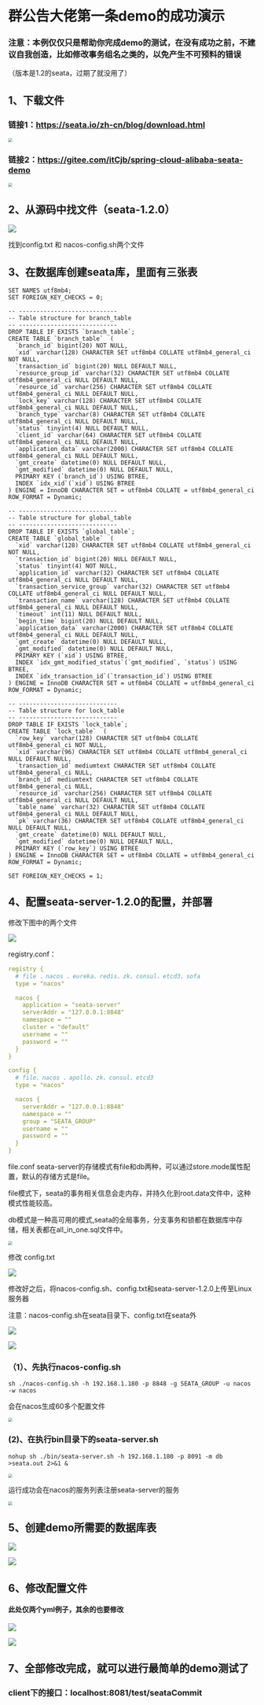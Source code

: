 # 群公告大佬第一条demo的成功演示

### 注意：本例仅仅只是帮助你完成demo的测试，在没有成功之前，不建议自我创造，比如修改事务组名之类的，以免产生不可预料的错误

（版本是1.2的seata，过期了就没用了）

## 1、下载文件

### 链接1：https://seata.io/zh-cn/blog/download.html

<img src="https://tangbue.oss-cn-beijing.aliyuncs.com/seata/seata-1.jpg" style="zoom:50%;" />

### 链接2：https://gitee.com/itCjb/spring-cloud-alibaba-seata-demo

<img src="https://tangbue.oss-cn-beijing.aliyuncs.com/seata/seata-11.jpg" style="zoom:50%;" />

## 2、从源码中找文件（seata-1.2.0）

![](https://tangbue.oss-cn-beijing.aliyuncs.com/seata/seata-2.jpg)

找到config.txt 和 nacos-config.sh两个文件

## 3、在数据库创建seata库，里面有三张表

```mysql
SET NAMES utf8mb4;
SET FOREIGN_KEY_CHECKS = 0;

-- ----------------------------
-- Table structure for branch_table
-- ----------------------------
DROP TABLE IF EXISTS `branch_table`;
CREATE TABLE `branch_table`  (
  `branch_id` bigint(20) NOT NULL,
  `xid` varchar(128) CHARACTER SET utf8mb4 COLLATE utf8mb4_general_ci NOT NULL,
  `transaction_id` bigint(20) NULL DEFAULT NULL,
  `resource_group_id` varchar(32) CHARACTER SET utf8mb4 COLLATE utf8mb4_general_ci NULL DEFAULT NULL,
  `resource_id` varchar(256) CHARACTER SET utf8mb4 COLLATE utf8mb4_general_ci NULL DEFAULT NULL,
  `lock_key` varchar(128) CHARACTER SET utf8mb4 COLLATE utf8mb4_general_ci NULL DEFAULT NULL,
  `branch_type` varchar(8) CHARACTER SET utf8mb4 COLLATE utf8mb4_general_ci NULL DEFAULT NULL,
  `status` tinyint(4) NULL DEFAULT NULL,
  `client_id` varchar(64) CHARACTER SET utf8mb4 COLLATE utf8mb4_general_ci NULL DEFAULT NULL,
  `application_data` varchar(2000) CHARACTER SET utf8mb4 COLLATE utf8mb4_general_ci NULL DEFAULT NULL,
  `gmt_create` datetime(0) NULL DEFAULT NULL,
  `gmt_modified` datetime(0) NULL DEFAULT NULL,
  PRIMARY KEY (`branch_id`) USING BTREE,
  INDEX `idx_xid`(`xid`) USING BTREE
) ENGINE = InnoDB CHARACTER SET = utf8mb4 COLLATE = utf8mb4_general_ci ROW_FORMAT = Dynamic;

-- ----------------------------
-- Table structure for global_table
-- ----------------------------
DROP TABLE IF EXISTS `global_table`;
CREATE TABLE `global_table`  (
  `xid` varchar(128) CHARACTER SET utf8mb4 COLLATE utf8mb4_general_ci NOT NULL,
  `transaction_id` bigint(20) NULL DEFAULT NULL,
  `status` tinyint(4) NOT NULL,
  `application_id` varchar(32) CHARACTER SET utf8mb4 COLLATE utf8mb4_general_ci NULL DEFAULT NULL,
  `transaction_service_group` varchar(32) CHARACTER SET utf8mb4 COLLATE utf8mb4_general_ci NULL DEFAULT NULL,
  `transaction_name` varchar(128) CHARACTER SET utf8mb4 COLLATE utf8mb4_general_ci NULL DEFAULT NULL,
  `timeout` int(11) NULL DEFAULT NULL,
  `begin_time` bigint(20) NULL DEFAULT NULL,
  `application_data` varchar(2000) CHARACTER SET utf8mb4 COLLATE utf8mb4_general_ci NULL DEFAULT NULL,
  `gmt_create` datetime(0) NULL DEFAULT NULL,
  `gmt_modified` datetime(0) NULL DEFAULT NULL,
  PRIMARY KEY (`xid`) USING BTREE,
  INDEX `idx_gmt_modified_status`(`gmt_modified`, `status`) USING BTREE,
  INDEX `idx_transaction_id`(`transaction_id`) USING BTREE
) ENGINE = InnoDB CHARACTER SET = utf8mb4 COLLATE = utf8mb4_general_ci ROW_FORMAT = Dynamic;

-- ----------------------------
-- Table structure for lock_table
-- ----------------------------
DROP TABLE IF EXISTS `lock_table`;
CREATE TABLE `lock_table`  (
  `row_key` varchar(128) CHARACTER SET utf8mb4 COLLATE utf8mb4_general_ci NOT NULL,
  `xid` varchar(96) CHARACTER SET utf8mb4 COLLATE utf8mb4_general_ci NULL DEFAULT NULL,
  `transaction_id` mediumtext CHARACTER SET utf8mb4 COLLATE utf8mb4_general_ci NULL,
  `branch_id` mediumtext CHARACTER SET utf8mb4 COLLATE utf8mb4_general_ci NULL,
  `resource_id` varchar(256) CHARACTER SET utf8mb4 COLLATE utf8mb4_general_ci NULL DEFAULT NULL,
  `table_name` varchar(32) CHARACTER SET utf8mb4 COLLATE utf8mb4_general_ci NULL DEFAULT NULL,
  `pk` varchar(36) CHARACTER SET utf8mb4 COLLATE utf8mb4_general_ci NULL DEFAULT NULL,
  `gmt_create` datetime(0) NULL DEFAULT NULL,
  `gmt_modified` datetime(0) NULL DEFAULT NULL,
  PRIMARY KEY (`row_key`) USING BTREE
) ENGINE = InnoDB CHARACTER SET = utf8mb4 COLLATE = utf8mb4_general_ci ROW_FORMAT = Dynamic;

SET FOREIGN_KEY_CHECKS = 1;

```

## 4、配置seata-server-1.2.0的配置，并部署

修改下图中的两个文件

![](https://tangbue.oss-cn-beijing.aliyuncs.com/seata/seata-3.jpg)

registry.conf：

```yaml
registry {
  # file 、nacos 、eureka、redis、zk、consul、etcd3、sofa
  type = "nacos"

  nacos {
    application = "seata-server"
    serverAddr = "127.0.0.1:8848"
    namespace = ""
    cluster = "default"
    username = ""
    password = ""
  }
}

config {
  # file、nacos 、apollo、zk、consul、etcd3
  type = "nacos"

  nacos {
    serverAddr = "127.0.0.1:8848"
    namespace = ""
    group = "SEATA_GROUP"
    username = ""
    password = ""
  }
}
```

file.conf
seata-server的存储模式有file和db两种，可以通过store.mode属性配置，默认的存储方式是file。

file模式下，seata的事务相关信息会走内存，并持久化到root.data文件中，这种模式性能较高。

db模式是一种高可用的模式,seata的全局事务，分支事务和锁都在数据库中存储，相关表都在all_in_one.sql文件中。

<img src="https://tangbue.oss-cn-beijing.aliyuncs.com/seata/seata-4.jpg" style="zoom:50%;" />

修改 config.txt

![](https://tangbue.oss-cn-beijing.aliyuncs.com/seata/seata-5.jpg)

修改好之后，将nacos-config.sh、config.txt和seata-server-1.2.0上传至Linux服务器

注意：nacos-config.sh在seata目录下、config.txt在seata外

![](https://tangbue.oss-cn-beijing.aliyuncs.com/seata/seata-6.jpg)

![](https://tangbue.oss-cn-beijing.aliyuncs.com/seata/seata-7.jpg)

### （1）、先执行nacos-config.sh 

```shell
sh ./nacos-config.sh -h 192.168.1.180 -p 8848 -g SEATA_GROUP -u nacos -w nacos
```

会在nacos生成60多个配置文件

<img src="https://tangbue.oss-cn-beijing.aliyuncs.com/seata/seata-8.jpg" style="zoom:50%;" />

### (2)、在执行bin目录下的seata-server.sh

```shell
nohup sh ./bin/seata-server.sh -h 192.168.1.180 -p 8091 -m db >seata.out 2>&1 &
```

<img src="https://tangbue.oss-cn-beijing.aliyuncs.com/seata/seata-9.jpg" style="zoom:50%;" />

运行成功会在nacos的服务列表注册seata-server的服务

<img src="https://tangbue.oss-cn-beijing.aliyuncs.com/seata/seata-10.jpg" style="zoom:50%;" />

## 5、创建demo所需要的数据库表

![](https://tangbue.oss-cn-beijing.aliyuncs.com/seata/seata-12.jpg)

![](https://tangbue.oss-cn-beijing.aliyuncs.com/seata/seata-13.jpg)

## 6、修改配置文件

#### 此处仅两个yml例子，其余的也要修改

![](https://tangbue.oss-cn-beijing.aliyuncs.com/seata/seata-14.jpg)

![](https://tangbue.oss-cn-beijing.aliyuncs.com/seata/seata-15.jpg)

## 7、全部修改完成，就可以进行最简单的demo测试了

### client下的接口：localhost:8081/test/seataCommit
